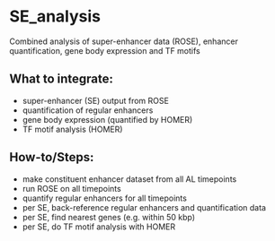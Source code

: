 # SE_analysis
Combined analysis of super-enhancer data (ROSE), enhancer quantification, gene body expression and TF motifs

## What to integrate:

- super-enhancer (SE) output from ROSE
- quantification of regular enhancers
- gene body expression (quantified by HOMER)
- TF motif analysis (HOMER)


## How-to/Steps:

- make constituent enhancer dataset from all AL timepoints
- run ROSE on all timepoints
- quantify regular enhancers for all timepoints
- per SE, back-reference regular enhancers and quantification data
- per SE, find nearest genes (e.g. within 50 kbp)
- per SE, do TF motif analysis with HOMER

